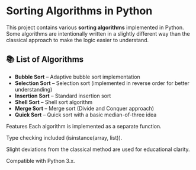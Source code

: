 # Sorting Algorithms in Python

This project contains various **sorting algorithms** implemented in Python.  
Some algorithms are intentionally written in a slightly different way than the classical approach to make the logic easier to understand.

## 📚 List of Algorithms

- **Bubble Sort** – Adaptive bubble sort implementation
- **Selection Sort** – Selection sort (implemented in reverse order for better understanding)
- **Insertion Sort** – Standard insertion sort
- **Shell Sort** – Shell sort algorithm
- **Merge Sort** – Merge sort (Divide and Conquer approach)
- **Quick Sort** – Quick sort with a basic median-of-three idea

Features
Each algorithm is implemented as a separate function.

Type checking included (isinstance(array, list)).

Slight deviations from the classical method are used for educational clarity.

Compatible with Python 3.x.

